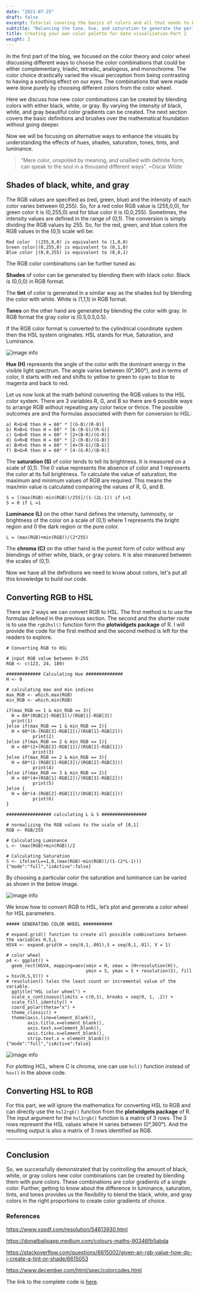 ```yaml
---
date: "2021-07-25"
draft: false
excerpt: Tutorial covering the basics of colors and all that needs to be understood to create your very own color palettes. The learning can be translated to any coding language.
subtitle: "Balancing the tone, hue, and saturation to generate the perfect color gradients."
title: Creating your own color palette for data visualization-Part 2
weight: 2
---
```


In the first part of the blog, we focused on the color theory and color wheel discussing different ways to choose the color combinations that could be either complementary, triadic, tetradic, analogous, and monochrome. The color choice drastically varied the visual perception from being contrasting to having a soothing effect on our eyes. The combinations that were made were done purely by choosing different colors from the color wheel.

Here we discuss how new color combinations can be created by blending colors with either black, white, or gray. By varying the intensity of black, white, and gray beautiful color gradients can be created. The next section covers the basic definitions and brushes over the mathematical foundation without going deeper.

Now we will be focusing on alternative ways to enhance the visuals by understanding the effects of hues, shades, saturation, tones, tints, and luminance.

> “Mere color, unspoiled by meaning, and unallied with definite form, can speak to the soul in a thousand different ways”. ~Oscar Wilde

## Shades of black, white, and gray

The RGB values are specified as (red, green, blue) and the intensity of each color varies between (0,255). So, for a red color RGB value is (255,0,0), for green color it is (0,255,0) and for blue color it is (0,0,255). Sometimes, the intensity values are defined in the range of (0,1). The conversion is simply dividing the RGB values by 255. So, for the red, green, and blue colors the RGB values in the (0,1) scale will be:

```
Red color  |(255,0,0) is equivalent to (1,0,0)
Green color|(0,255,0) is equivalent to (0,1,0)
Blue color |(0,0,255) is equivalent to (0,0,1)
```

The RGB color combinations can be further tuned as:

**Shades** of color can be generated by blending them with black color. Black is (0,0,0) in RGB format.

The **tint** of color is generated in a similar way as the shades but by blending the color with white. White is (1,1,1) in RGB format.

**Tones** on the other hand are generated by blending the color with gray. In RGB format the gray color is (0.5,0.5,0.5).

If the RGB color format is converted to the cylindrical coordinate system then the HSL system originates. HSL stands for Hue, Saturation, and Luminance.

![image info](./plot1.jpg)

**Hue (H)** represents the angle of the color with the dominant energy in the visible light spectrum. The angle varies between (0°,360°), and in terms of color, it starts with red and shifts to yellow to green to cyan to blue to magenta and back to red.

Let us now look at the math behind converting the RGB values to the HSL color system. There are 3 variables R, G, and B so there are 6 possible ways to arrange RGB without repeating any color twice or thrice. The possible outcomes are and the formulas associated with them for conversion to HSL:

```
a) R>G>B then H = 60° * [(G-B)/(R-B)]
b) R>B>G then H = 60° * [6-(B-G)/(R-G)]
c) G>B>R then H = 60° * [2+(B-R)/(G-R)]
d) G>R>B then H = 60° * [2-(R-B)/(G-B)]
e) B>R>G then H = 60° * [4+(R-G)/(B-G)]
f) B>G>R then H = 60° * [4-(G-R)/(B-R)]
```

The **saturation (S)** of color tends to tell its brightness. It is measured on a scale of (0,1). The 0 value represents the absence of color and 1 represents the color at its full brightness. To calculate the value of saturation, the maximum and minimum values of RGB are required. This means the max/min value is calculated comparing the values of R, G, and B.

```
S = [(max(RGB)-min(RGB))/255]/(1-(2L-1)) if L<1
S = 0 if L =1
```

**Luminance (L)** on the other hand defines the intensity, luminosity, or brightness of the color on a scale of (0,1) where 1 represents the bright region and 0 the dark region or the pure color.

```
L = (max(RGB)+min(RGB))/(2*255)
```

The **chroma (C)** on the other hand is the purest form of color without any blendings of either white, black, or gray colors. It is also measured between the scales of (0,1).

Now we have all the definitions we need to know about colors, let's put all this knowledge to build our code.

## Converting RGB to HSL

There are 2 ways we can convert RGB to HSL. The first method is to use the formulas defined in the previous section. The second and the shorter route is to use the `rgb2hsl()` function form the **plotwidgets package** of R. I will provide the code for the first method and the second method is left for the readers to explore.

```{R}
# Converting RGB to HSL

# input RGB value between 0-255
RGB <- c(123, 24, 189)

############# Calculating Hue ##############
H <- 0

# calculating max and min indices
max_RGB <- which.max(RGB)
min_RGB <- which.min(RGB)

if(max_RGB == 1 & min_RGB == 3){
  H = 60*(RGB[2]-RGB[3])/(RGB[1]-RGB[3])
  print(1)
}else if(max_RGB == 1 & min_RGB == 2){
  H = 60*(6-(RGB[3]-RGB[2])/(RGB[1]-RGB[2]))
          print(2)
}else if(max_RGB == 2 & min_RGB == 1){
  H = 60*(2+(RGB[3]-RGB[1])/(RGB[2]-RGB[1]))
          print(3)
}else if(max_RGB == 2 & min_RGB == 3){
  H = 60*(2-(RGB[1]-RGB[3])/(RGB[2]-RGB[3]))
          print(4)
}else if(max_RGB == 3 & min_RGB == 2){
  H = 60*(4+(RGB[1]-RGB[2])/(RGB[3]-RGB[2]))
          print(5)
}else {
  H = 60*(4-(RGB[2]-RGB[1])/(RGB[3]-RGB[1]))
          print(6)
}

################# calculating L & S #################

# normalizing the RGB values to the scale of [0,1]
RGB <- RGB/255

# Calculating Luminance
L <- (max(RGB)+min(RGB))/2

# Calculating Saturation
S <- ifelse(L==1,0,(max(RGB)-min(RGB))/(1-(2*L-1)))
{"mode":"full","isActive":false}
```

By choosing a particular color the saturation and luminance can be varied as shown in the below image.

![image info](./plot2.jpg)

We know how to convert RGB to HSL, let’s plot and generate a color wheel for HSL parameters.

```{R}
##### GENERATING COLOR WHEEL ###########

# expand.grid() function to create all possible combinations between the variables H,S,L
HSV4 <- expand.grid(H = seq(0,1,.001),S = seq(0,1,.01), V = 1)

# color wheel 
p4 <- ggplot() +
  geom_rect(HSV4, mapping=aes(xmin = H, xmax = (H+resolution(H)), 
                              ymin = S, ymax = S + resolution(S), fill = hsv(H,S,V))) +
# resolution() tales the least count or incremental value of the variable.
  ggtitle("HSL color wheel") +
  scale_x_continuous(limits = c(0,1), breaks = seq(0, 1, .2)) +
  scale_fill_identity() +
  coord_polar(theta="x") +
  theme_classic() +
  theme(axis.line=element_blank(),
        axis.title.x=element_blank(),
        axis.text.x=element_blank(),
        axis.ticks.x=element_blank(),
        strip.text.x = element_blank())
{"mode":"full","isActive":false}
```

![image info](./plot3.jpg)

For plotting HCL, where C is chroma, one can use `hcl()` function instead of `hsv()` in the above code.

## Converting HSL to RGB

For this part, we will ignore the mathematics for converting HSL to RGB and can directly use the `hsl2rgb()` function from the **plotwidgets package** of R. The input argument for the `hsl2rgb()` function is a matrix of 3 rows. The 3 rows represent the HSL values where H varies between (0°,360°). And the resulting output is also a matrix of 3 rows identified as RGB.

----

## Conclusion

So, we successfully demonstrated that by controlling the amount of black, white, or gray colors new color combinations can be created by blending them with pure colors. These combinations are color gradients of a single color. Further, getting to know about the difference in luminance, saturation, tints, and tones provides us the flexibility to blend the black, white, and gray colors in the right proportions to create color gradients of choice.

### References

https://www.xspdf.com/resolution/54613930.html

https://donatbalipapp.medium.com/colours-maths-90346fb5abda

https://stackoverflow.com/questions/6615002/given-an-rgb-value-how-do-i-create-a-tint-or-shade/6615053

https://www.december.com/html/spec/colorcodes.html

The link to the complete code is [here](https://github.com/amalasi2418/Blog-post/tree/master/Color%20palette-part%202).